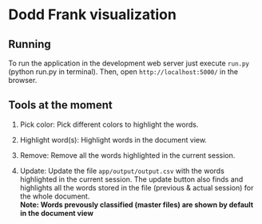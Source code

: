 Dodd Frank visualization 
=========

Running
-------

To run the application in the development web server just execute `run.py` (python run.py in terminal). Then, open `http://localhost:5000/` in the browser. 


Tools at the moment
-------
1) Pick color: Pick different colors to highlight the words.  
 
2) Highlight word(s): Highlight words in the document view.  

3) Remove: Remove all the words highlighted in the current session.  

4) Update: Update the file `app/output/output.csv` with the words highlighted in the current session. The update button also finds and highlights  all the words stored in the file (previous & actual session) for the whole document.  
**Note: Words prevously classified (master files) are shown by default in the document view**


